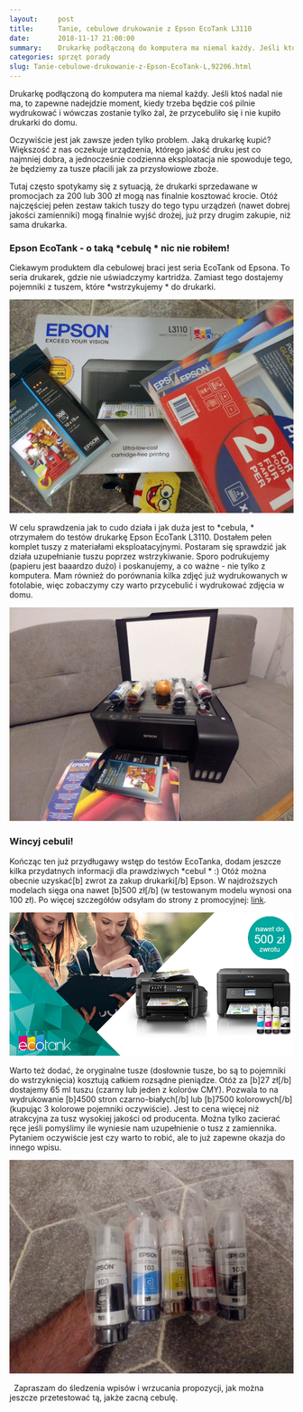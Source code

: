 ```yaml
---
layout:     post
title:      Tanie, cebulowe drukowanie z Epson EcoTank L3110
date:       2018-11-17 21:00:00
summary:    Drukarkę podłączoną do komputera ma niemal każdy. Jeśli ktoś nadal nie ma, to zapewne nadejdzie moment, kiedy trzeba będzie coś pilnie wydrukować i wówczas zostanie tylko żal, że przycebuliło się i nie kupiło drukarki do domu. Oczywiście jest jak zawsze jeden tylko problem. Jaką drukarkę kupić? Większość z nas oczekuje urządzenia, którego jakość druku jest co najmniej dobra, a jednocześnie codzien...
categories: sprzęt porady
slug: Tanie-cebulowe-drukowanie-z-Epson-EcoTank-L,92206.html
---
```




Drukarkę podłączoną do komputera ma niemal każdy. Jeśli ktoś nadal nie ma, to zapewne nadejdzie moment, kiedy trzeba będzie coś pilnie wydrukować i wówczas zostanie tylko żal, że przycebuliło się i nie kupiło drukarki do domu. 

Oczywiście jest jak zawsze jeden tylko problem. Jaką drukarkę kupić? Większość z nas oczekuje urządzenia, którego jakość druku jest co najmniej dobra, a jednocześnie codzienna eksploatacja nie spowoduje tego, że będziemy za tusze płacili jak za przysłowiowe zboże. 

Tutaj często spotykamy się z sytuacją, że drukarki sprzedawane w promocjach za 200 lub 300 zł mogą nas finalnie kosztować krocie. Otóż najczęściej pełen zestaw takich tuszy do tego typu urządzeń (nawet dobrej jakości zamienniki) mogą finalnie wyjść drożej, już przy drugim zakupie, niż sama drukarka. 


### Epson EcoTank - o taką  *cebulę * nic nie robiłem!


Ciekawym produktem dla cebulowej braci jest seria EcoTank od Epsona. To seria drukarek, gdzie nie uświadczymy kartridża. Zamiast tego dostajemy pojemniki z tuszem, które  *wstrzykujemy * do drukarki.




![desk](https://raw.githubusercontent.com/djfoxer/djfoxer.github.io/master/_img/2018-11-17-_4_/g_-_-x-_-_-_x784f8e8d-7094-4368-8f75-a08fb085d619.jpg)


W celu sprawdzenia jak to cudo działa i jak duża jest to  *cebula, * otrzymałem do testów drukarkę Epson EcoTank L3110. Dostałem pełen komplet tuszy z materiałami eksploatacyjnymi. Postaram się sprawdzić jak działa uzupełnianie tuszu poprzez wstrzykiwanie. Sporo podrukujemy (papieru jest baaardzo dużo) i poskanujemy, a co ważne - nie tylko z komputera. Mam również do porównania kilka zdjęć już wydrukowanych w fotolabie, więc zobaczymy czy warto przycebulić i wydrukować zdjęcia w domu.




![desk](https://raw.githubusercontent.com/djfoxer/djfoxer.github.io/master/_img/2018-11-17-_4_/g_-_-x-_-_-_x89299a94-69ac-4545-aafe-f6aaa7516e18.jpg)



### Wincyj cebuli!


Kończąc ten już przydługawy wstęp do testów EcoTanka, dodam jeszcze kilka przydatnych informacji dla prawdziwych  *cebul * :) Otóż można obecnie uzyskać[b] zwrot za zakup drukarki[/b] Epson. W najdroższych modelach sięga ona nawet [b]500 zł[/b] (w testowanym modelu wynosi ona 100 zł). Po więcej szczegółów odsyłam do strony z promocyjnej: [link](https://www.epson.pl/viewcon/corporatesite/cms/index/12835).




![desk](https://raw.githubusercontent.com/djfoxer/djfoxer.github.io/master/_img/2018-11-17-_4_/g_-_-x-_-_-_x6a864e1c-8013-4948-b377-b0876c5e080d.PNG)


Warto też dodać, że oryginalne tusze (dosłownie tusze, bo są to pojemniki do wstrzyknięcia) kosztują całkiem rozsądne pieniądze. Otóż za [b]27 zł[/b] dostajemy 65 ml tuszu (czarny lub jeden z kolorów CMY). Pozwala to na wydrukowanie [b]4500 stron czarno-białych[/b] lub [b]7500 kolorowych[/b] (kupując 3 kolorowe pojemniki oczywiście). Jest to cena więcej niż atrakcyjna za tusz wysokiej jakości od producenta. Można tylko zacierać ręce jeśli pomyślimy ile wyniesie nam uzupełnienie o tusz z zamiennika. Pytaniem oczywiście jest czy warto to robić, ale to już zapewne okazja do innego wpisu.




![desk](https://raw.githubusercontent.com/djfoxer/djfoxer.github.io/master/_img/2018-11-17-_4_/g_-_-x-_-_-_xba1a10dc-d9fc-4b1c-a93f-5266e94568aa.jpg)


 
Zapraszam do śledzenia wpisów i wrzucania propozycji, jak można jeszcze przetestować tą, jakże zacną cebulę. 